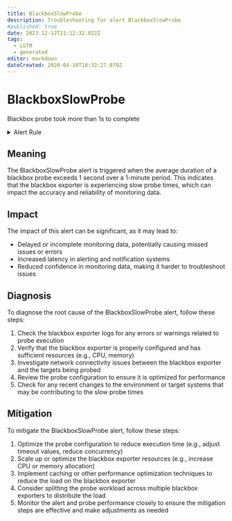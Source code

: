 ```yaml
---
title: BlackboxSlowProbe
description: Troubleshooting for alert BlackboxSlowProbe
#published: true
date: 2023-12-12T21:12:32.022Z
tags: 
  - LGTM
  - generated
editor: markdown
dateCreated: 2020-04-10T18:32:27.079Z
---
```


# BlackboxSlowProbe

Blackbox probe took more than 1s to complete

<details>
  <summary>Alert Rule</summary>

{{% rule "blackbox/blackbox-exporter.yml" "BlackboxSlowProbe" %}}

{{% comment %}}

```yaml
alert: BlackboxSlowProbe
expr: avg_over_time(probe_duration_seconds[1m]) > 1
for: 1m
labels:
    severity: warning
annotations:
    summary: Blackbox slow probe (instance {{ $labels.instance }})
    description: |-
        Blackbox probe took more than 1s to complete
          VALUE = {{ $value }}
          LABELS = {{ $labels }}
    runbook: https://github.com/srerun/prometheus-alerts/blob/main/content/runbooks/blackbox-exporter/BlackboxSlowProbe.md

```

{{% /comment %}}

</details>


## Meaning

The BlackboxSlowProbe alert is triggered when the average duration of a blackbox probe exceeds 1 second over a 1-minute period. This indicates that the blackbox exporter is experiencing slow probe times, which can impact the accuracy and reliability of monitoring data.

## Impact

The impact of this alert can be significant, as it may lead to:

* Delayed or incomplete monitoring data, potentially causing missed issues or errors
* Increased latency in alerting and notification systems
* Reduced confidence in monitoring data, making it harder to troubleshoot issues

## Diagnosis

To diagnose the root cause of the BlackboxSlowProbe alert, follow these steps:

1. Check the blackbox exporter logs for any errors or warnings related to probe execution
2. Verify that the blackbox exporter is properly configured and has sufficient resources (e.g., CPU, memory)
3. Investigate network connectivity issues between the blackbox exporter and the targets being probed
4. Review the probe configuration to ensure it is optimized for performance
5. Check for any recent changes to the environment or target systems that may be contributing to the slow probe times

## Mitigation

To mitigate the BlackboxSlowProbe alert, follow these steps:

1. Optimize the probe configuration to reduce execution time (e.g., adjust timeout values, reduce concurrency)
2. Scale up or optimize the blackbox exporter resources (e.g., increase CPU or memory allocation)
3. Implement caching or other performance optimization techniques to reduce the load on the blackbox exporter
4. Consider splitting the probe workload across multiple blackbox exporters to distribute the load
5. Monitor the alert and probe performance closely to ensure the mitigation steps are effective and make adjustments as needed